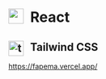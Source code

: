 # React  <img align="left" alt="reactjs" title="reactjs" width="30px"  style="padding-right: 10px;" src="https://cdn.jsdelivr.net/gh/devicons/devicon@latest/icons/reactjs/reactjs-original.svg" />
## Tailwind CSS <img align="left" alt="tailwind" title="taiwind" width="30px"  style="padding-right: 10px;" src="https://cdn.jsdelivr.net/gh/devicons/devicon@latest/icons/tailwindcss/tailwindcss-original.svg" />
 
https://fapema.vercel.app/
